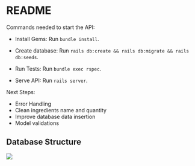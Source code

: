 # README


Commands needed to start the API:

* Install Gems: Run `bundle install`.

* Create database: Run `rails db:create && rails db:migrate && rails db:seeds`. 

* Run Tests: Run `bundle exec rspec`.

* Serve API: Run `rails server`. 

Next Steps:
* Error Handling
* Clean ingredients name and quantity
* Improve database data insertion
* Model validations

## Database Structure

![](../dinner_api_database.png)
